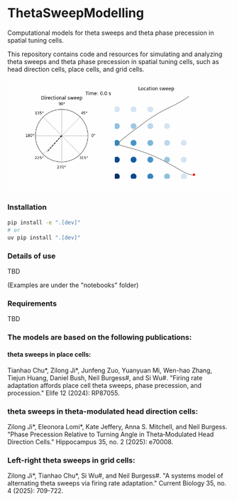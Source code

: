 # ThetaSweepModelling

Computational models for theta sweeps and theta phase precession in spatial tuning cells.

This repository contains code and resources for simulating and analyzing theta sweeps and theta phase precession in spatial tuning cells, such as head direction cells, place cells, and grid cells.

![Grid cell sweeps](./figures/gridcell_sweeps.gif)

### Installation

```bash
pip install -e ".[dev]"
# or
uv pip install ".[dev]"
```

### Details of use

TBD 

(Examples are under the "notebooks" folder)

### Requirements

TBD

### The models are based on the following publications:

#### theta sweeps in  place cells:

Tianhao Chu\*, Zilong Ji\*, Junfeng Zuo, Yuanyuan Mi, Wen-hao Zhang, Tiejun Huang, Daniel Bush, Neil Burgess\#, and Si Wu\#. "Firing rate adaptation affords place cell theta sweeps, phase precession, and procession." Elife 12 (2024): RP87055.

### theta sweeps in theta-modulated head direction cells:

Zilong Ji\*, Eleonora Lomi\*, Kate Jeffery, Anna S. Mitchell, and Neil Burgess. "Phase Precession Relative to Turning Angle in Theta‐Modulated Head Direction Cells." Hippocampus 35, no. 2 (2025): e70008.

### Left-right theta sweeps in grid cells:

Zilong Ji\*, Tianhao Chu\*, Si Wu\#, and Neil Burgess\#. "A systems model of alternating theta sweeps via firing rate adaptation." Current Biology 35, no. 4 (2025): 709-722.






